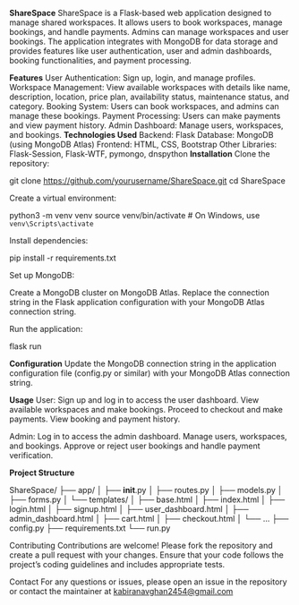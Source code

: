 **ShareSpace**
ShareSpace is a Flask-based web application designed to manage shared workspaces. It allows users to book workspaces, manage bookings, and handle payments. Admins can manage workspaces and user bookings. The application integrates with MongoDB for data storage and provides features like user authentication, user and admin dashboards, booking functionalities, and payment processing.

**Features**
User Authentication: Sign up, login, and manage profiles.
Workspace Management: View available workspaces with details like name, description, location, price plan, availability status, maintenance status, and category.
Booking System: Users can book workspaces, and admins can manage these bookings.
Payment Processing: Users can make payments and view payment history.
Admin Dashboard: Manage users, workspaces, and bookings.
**Technologies Used**
Backend: Flask
Database: MongoDB (using MongoDB Atlas)
Frontend: HTML, CSS, Bootstrap
Other Libraries: Flask-Session, Flask-WTF, pymongo, dnspython
**Installation**
Clone the repository:

git clone https://github.com/yourusername/ShareSpace.git
cd ShareSpace

Create a virtual environment:

python3 -m venv venv
source venv/bin/activate   # On Windows, use `venv\Scripts\activate`

Install dependencies:

pip install -r requirements.txt

Set up MongoDB:

Create a MongoDB cluster on MongoDB Atlas.
Replace the connection string in the Flask application configuration with your MongoDB Atlas connection string.

Run the application:

flask run

**Configuration**
Update the MongoDB connection string in the application configuration file (config.py or similar) with your MongoDB Atlas connection string.

**Usage**
User:
Sign up and log in to access the user dashboard.
View available workspaces and make bookings.
Proceed to checkout and make payments.
View booking and payment history.

Admin:
Log in to access the admin dashboard.
Manage users, workspaces, and bookings.
Approve or reject user bookings and handle payment verification.

**Project Structure**

ShareSpace/
├── app/
│   ├── __init__.py
│   ├── routes.py
│   ├── models.py
│   ├── forms.py
│   └── templates/
│       ├── base.html
│       ├── index.html
│       ├── login.html
│       ├── signup.html
│       ├── user_dashboard.html
│       ├── admin_dashboard.html
│       ├── cart.html
│       ├── checkout.html
│       └── ...
├── config.py
├── requirements.txt
└── run.py


Contributing
Contributions are welcome! Please fork the repository and create a pull request with your changes. Ensure that your code follows the project’s coding guidelines and includes appropriate tests.

Contact
For any questions or issues, please open an issue in the repository or contact the maintainer at kabiranavghan2454@gmail.com
